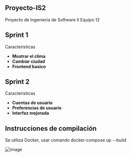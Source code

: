 ## Proyecto-IS2
Proyecto de Ingenieria de Software II Equipo 12

## Sprint 1
Caracteristicas
  - **Mostrar el clima**
  - **Cambiar ciudad**
  - **Frontend basico**

## Sprint 2
Caracteristicas
  - **Cuentas de usuario**
  - **Preferencias de usuario**
  - **Interfaz mejorada**

## Instrucciones de compilación
Se utiliza Docker, usar comando docker-compose up --build

![image](https://github.com/user-attachments/assets/e7d1aae1-1979-47b8-869c-fb8c014c3c33)

